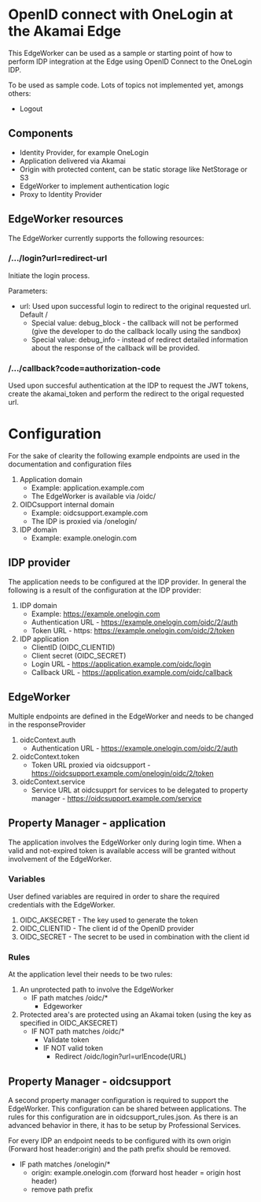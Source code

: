 # OpenID connect with OneLogin at the Akamai Edge
This EdgeWorker can be used as a sample or starting point of how to perform IDP integration at the Edge using OpenID Connect to the OneLogin IDP.

To be used as sample code. Lots of topics not implemented yet, amongs others:
- Logout

## Components
- Identity Provider, for example OneLogin
- Application delivered via Akamai
- Origin with protected content, can be static storage like NetStorage or S3
- EdgeWorker to implement authentication logic
- Proxy to Identity Provider

## EdgeWorker resources
The EdgeWorker currently supports the following resources:
### /.../login?url=redirect-url
Initiate the login process.

Parameters:
- url: Used upon successful login to redirect to the original requested url. Default /
   - Special value: debug_block - the callback will not be performed (give the developer to do the callback locally using the sandbox)
   - Special value: debug_info - instead of redirect detailed information about the response of the callback will be provided.
### /.../callback?code=authorization-code
Used upon succesful authentication at the IDP to request the JWT tokens, create the akamai_token and perform the redirect to the origal requested url.

# Configuration
For the sake of clearity the following example endpoints are used in the documentation and configuration files
1. Application domain
   - Example: application.example.com
   - The EdgeWorker is available via /oidc/
1. OIDCsupport internal domain
   - Example: oidcsupport.example.com
   - The IDP is proxied via /onelogin/
1. IDP domain
   - Example: example.onelogin.com

## IDP provider
The application needs to be configured at the IDP provider. In general the following is a result of the configuration at the IDP provider:
1. IDP domain
   - Example: https://example.onelogin.com
   - Authentication URL - https://example.onelogin.com/oidc/2/auth
   - Token URL - https: https://example.onelogin.com/oidc/2/token
1. IDP application
   - ClientID (OIDC_CLIENTID)
   - Client secret (OIDC_SECRET)
   - Login URL - https://application.example.com/oidc/login
   - Callback URL - https://application.example.com/oidc/callback

## EdgeWorker
Multiple endpoints are defined in the EdgeWorker and needs to be changed in the responseProvider
1. oidcContext.auth
   - Authentication URL - https://example.onelogin.com/oidc/2/auth
1. oidcContext.token
   - Token URL proxied via oidcsupport - https://oidcsupport.example.com/onelogin/oidc/2/token
1. oidcContext.service
   - Service URL at oidcsupprt for services to be delegated to property manager - https://oidcsupport.example.com/service

## Property Manager - application
The application involves the EdgeWorker only during login time. When a valid and not-expired token is available access will be granted without involvement of the EdgeWorker.
### Variables
User defined variables are required in order to share the required credentials with the EdgeWorker.
1. OIDC_AKSECRET - The key used to generate the token
1. OIDC_CLIENTID - The client id of the OpenID provider
1. OIDC_SECRET - The secret to be used in combination with the client id 
### Rules
At the application level their needs to be two rules:
1. An unprotected path to involve the EdgeWorker
   - IF path matches /oidc/*
      - Edgeworker
1. Protected area's are protected using an Akamai token (using the key as specified in OIDC_AKSECRET)
   - IF NOT path matches /oidc/*
      - Validate token
      - IF NOT valid token
         - Redirect /oidc/login?url=urlEncode(URL)
   
## Property Manager - oidcsupport
A second property manager configuration is required to support the EdgeWorker. This configuration can be shared between applications. The rules for this configuration are in oidcsupport_rules.json. As there is an advanced behavior in there, it has to be setup by Professional Services. 

For every IDP an endpoint needs to be configured with its own origin (Forward host header:origin) and the path prefix should be removed.
- IF path matches /onelogin/*
   - origin: example.onelogin.com (forward host header = origin host header)
   - remove path prefix







